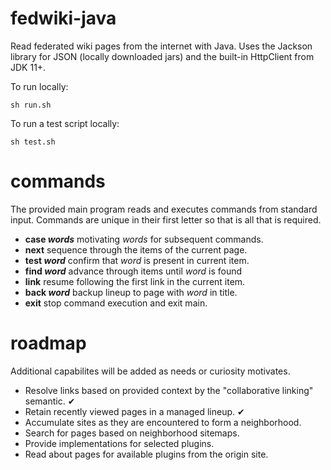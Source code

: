 # fedwiki-java

Read federated wiki pages from the internet with Java. Uses the Jackson library
for JSON (locally downloaded jars) and the built-in HttpClient from JDK 11+.

To run locally:

```
sh run.sh
```

To run a test script locally:

```
sh test.sh
```

# commands

The provided main program reads and executes commands from standard input.
Commands are unique in their first letter so that is all that is required.

- __case *words*__ motivating *words* for subsequent commands.
- __next__ sequence through the items of the current page.
- __test *word*__ confirm that *word* is present in current item.
- __find *word*__ advance through items until *word* is found
- __link__ resume following the first link in the current item.
- __back *word*__ backup lineup to page with *word* in title.
- __exit__ stop command execution and exit main.

# roadmap

Additional capabilites will be added as needs or curiosity motivates.

- Resolve links based on provided context by the "collaborative linking" semantic. ✔︎
- Retain recently viewed pages in a managed lineup. ✔︎
- Accumulate sites as they are encountered to form a neighborhood.
- Search for pages based on neighborhood sitemaps.
- Provide implementations for selected plugins.
- Read about pages for available plugins from the origin site.
